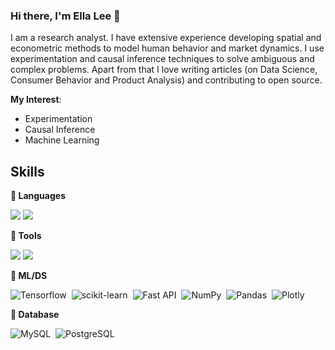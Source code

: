 
### Hi there, I'm Ella Lee 👋

I am a research analyst. I have extensive experience developing spatial and econometric methods to model human behavior and market dynamics. I use experimentation and causal inference techniques to solve ambiguous and complex problems. Apart from that I love writing articles (on Data Science, Consumer Behavior and Product Analysis) and contributing to open source.

**My Interest**:
- Experimentation 
- Causal Inference
- Machine Learning

## Skills

**:pushpin: Languages**

<img src="https://img.shields.io/badge/Python-3776AB?style=flat&logo=Python&logoColor=white"/> <img src="https://img.shields.io/badge/R-276DC3?style=flat&logo=R&logoColor=white"/>

**:pushpin: Tools**

<img src="https://img.shields.io/badge/Power BI-F2C811?style=flat&logo=Power BI&logoColor=white"/> <img src="https://img.shields.io/badge/Tableau-E97627?style=flat&logo=Tableau&logoColor=white"/> 

**:pushpin: ML/DS**

![Tensorflow](https://img.shields.io/badge/TensorFlow-FF6F00?style=flat&logo=tensorflow&logoColor=white)&nbsp;
![scikit-learn](https://img.shields.io/badge/scikit--learn-%23F7931E.svg?style=flat&logo=scikit-learn&logoColor=white)&nbsp;
![Fast API](https://img.shields.io/badge/FastAPI-005571?style=flat&logo=fastapi)&nbsp;
![NumPy](https://img.shields.io/badge/numpy-%23013243.svg?style=flat&logo=numpy&logoColor=white)&nbsp;
![Pandas](https://img.shields.io/badge/pandas-%23150458.svg?style=flat&logo=pandas&logoColor=white)&nbsp;
![Plotly](https://img.shields.io/badge/Plotly-%233F4F75.svg?style=flat&logo=plotly&logoColor=white)

**:pushpin: Database**

![MySQL](https://img.shields.io/badge/MySQL-00000F?style=flat&logo=mysql&logoColor=white)&nbsp;
![PostgreSQL](https://img.shields.io/badge/PostgreSQL-316192?style=flat&logo=postgresql&logoColor=white)&nbsp;
